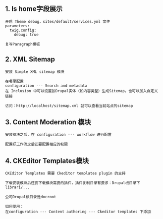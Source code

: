 ## 1. Is home字段展示
```
开启 Theme debug，sites/default/services.yml 文件
parameters:
  twig.config:
    debug: true 

复写Paragraph模板

```

## 2. XML Sitemap
```
安装 Simple XML sitemap 模块

在哪里配置
configuration --- Search and metadata
在 Inclusion 中可以设置按Drupal实体（如内容类型）生成Sitemap，也可以加入自定义链接

访问：http://localhost/sitemap.xml 就可以查看当前站点的sitemap
```


## 3. Content Moderation 模块
```
安装模块之后，在 configuration --- workflow 进行配置

配置好工作流之后还要配置相应的权限
```

## 4. CKEditor Templates模块
```
CKEditor Templates 需要 Ckeditor templates plugin 的支持

下载安装模块后还要下载模块需要的插件，插件复制目录有要求：Drupal根目录下 librari/...

公司Drupal根目录是docroot

如何使用：
在configuration --- Content authoring --- Ckeditor templates 下添加
```